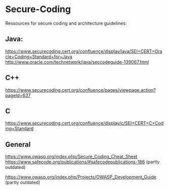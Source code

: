 # Secure-Coding
Ressources for secure coding and architecture guidelines:

## Java:

https://www.securecoding.cert.org/confluence/display/java/SEI+CERT+Oracle+Coding+Standard+for+Java
http://www.oracle.com/technetwork/java/seccodeguide-139067.html

## C++

https://www.securecoding.cert.org/confluence/pages/viewpage.action?pageId=637

## C

https://www.securecoding.cert.org/confluence/display/c/SEI+CERT+C+Coding+Standard

## General

https://www.owasp.org/index.php/Secure_Coding_Cheat_Sheet
https://www.safecode.org/publications/#safecodepublications-186 (partly outdated)

https://www.owasp.org/index.php/Projects/OWASP_Development_Guide (partly outdated)
